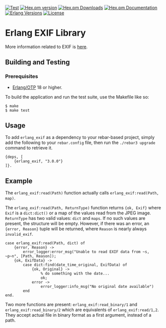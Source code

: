 [![Test][gh badge]][gh]
[![Hex.pm version][hexpm version]][hexpm]
[![Hex.pm Downloads][hexpm downloads]][hexpm]
[![Hex.pm Documentation][hexdocs documentation]][hexdocs]
[![Erlang Versions][erlang version badge]][gh]
[![License][license]](https://opensource.org/licenses/BSD-3-Clause)

# Erlang EXIF Library

More information related to EXIF is [here](https://exifdata.com/).

## Building and Testing

### Prerequisites

* [Erlang/OTP](http://www.erlang.org) 18 or higher.

To build the application and run the test suite, use the Makefile like so:

```
$ make
$ make test
```

## Usage

To add `erlang_exif` as a dependency to your rebar-based project, simply add the following to your 
`rebar.config` file, then run the `./rebar3 upgrade` command to retrieve it.

```
{deps, [
    {erlang_exif, "3.0.0"}
]}.
```

## Example

The `erlang_exif:read(Path)` function actually calls `erlang_exif:read(Path, map)`.

The `erlang_exif:read(Path, ReturnType)` function returns `{ok, Exif}` where `Exif` is a `dict:dict()` or a map
of the values read from the JPEG image. `ReturnType` has two valid values: `dict` and `maps`.
If no such values are present, the structure will be empty.
However, if there was an error, an `{error, Reason}` tuple will be returned, where `Reason` is nearly always `invalid_exif`.

```
case erlang_exif:read(Path, dict) of
    {error, Reason} ->
        error_logger:error_msg("Unable to read EXIF data from ~s, ~p~n", [Path, Reason]);
    {ok, ExifData} ->
        case dict:find(date_time_original, ExifData) of
            {ok, Original} ->
                % do something with the date...
                ok;
            error ->
                error_logger:info_msg("No original date available")
        end
end.
```

Two more functions are present: `erlang_exif:read_binary/1` and `erlang_exif:read_binary/2` which are
equivalents of `erlang_exif:read/1,2`.
They accept actual file in binary format as a first argument, instead of a path.

<!-- Badges -->
[hexpm]: https://hex.pm/packages/erlang_exif
[hexpm version]: https://img.shields.io/hexpm/v/erlang_exif.svg?style=flat-curcle "Hex version"
[hexpm downloads]: https://img.shields.io/hexpm/dt/erlang_exif.svg?style=flat-curcle
[hexdocs documentation]: https://img.shields.io/badge/hex-docs-purple.svg?style=flat-curcle
[hexdocs]: https://hexdocs.pm/erlang_exif
[gh]: https://github.com/erlangpack/erlang_exif/actions/workflows/test.yaml
[gh badge]: https://github.com/erlangpack/erlang_exif/workflows/Test/badge.svg
[erlang version badge]: https://img.shields.io/badge/Supported%20Erlang%2FOTP-23.0%20to%2024.0-blue.svg?style=flat-curcle
[license]: https://img.shields.io/badge/License-BSD_3_Clause-blue.svg?logo=bsd&logoColor=red "BSD-3-Clause"